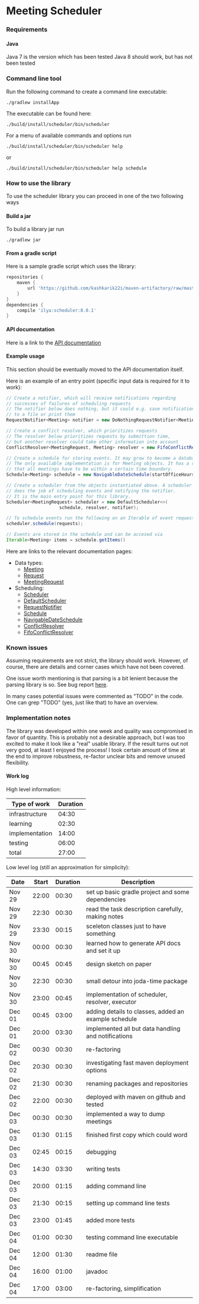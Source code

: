 # Meeting Scheduler

### Requirements

#### Java
Java 7 is the version which has been tested
Java 8 should work, but has not been tested

### Command line tool

Run the following command to create a command
line executable: 

```
./gradlew installApp
```

The executable can be found here:
```
./build/install/scheduler/bin/scheduler
```

For a menu of available commands and options run

```
./build/install/scheduler/bin/scheduler help
```

or 

```
./build/install/scheduler/bin/scheduler help schedule
```

### How to use the library

To use the scheduler library you can proceed
in one of the two following ways

#### Build a jar
To build a library jar run

```
./gradlew jar
```

#### From a gradle script
Here is a sample gradle script which uses the library:

```gradle
repositories {
    maven {
        url 'https://github.com/kashkarik22i/maven-artifactory/raw/master/'
    }
}
dependencies {
    compile 'ilya:scheduler:0.0.1'
}
```

#### API documentation
Here is a link to the [API documentation](https://kashkarik22i.github.io/scheduler/) 

#### Example usage
This section should be eventually moved to the API documentation itself.

Here is an example of an entry point (specific input data is required for it to work):
```java
// Create a notifier, which will receive notifications regarding
// successes of failures of scheduling requests
// The notifier below does nothing, but it could e.g. save notifications
// to a file or print them
RequestNotifier<Meeting> notifier = new DoNothingRequestNotifier<Meeting>();

// Create a conflict resolver, which prioritizes requests
// The resolver below prioritizes requests by submittion time,
// but another resolver could take other information into account 
ConflictResolver<MeetingRequest, Meeting> resolver = new FifoConflictResolver();

// Create a schedule for storing events. It may grow to become a database in theory.
// The only available implementation is for Meeting objects. It has a restriction
// that all meetings have to be within a certain time boundary.
Schedule<Meeting> schedule = new NavigableDateSchedule(startOfficeHours, endOfficeHours);

// Create a scheduler from the objects instantiated above. A scheduler
// does the job of scheduling events and notifying the notifier.
// It is the main entry point for this library. 
Scheduler<MeetingRequest> scheduler = new DefaultScheduler<>(
                    schedule, resolver, notifier);

// To schedule events run the following on an Iterable of event requests
scheduler.schedule(requests);

// Events are stored in the schedule and can be accesed via
Iterable<Meeting> items = schedule.getItems()
```

Here are links to the relevant documentation pages:
* Data types:
  * [Meeting](https://kashkarik22i.github.io/scheduler/org/ilya/scheduler/request/Meeting.html)
  * [Request](https://kashkarik22i.github.io/scheduler/org/ilya/scheduler/request/Request.html)
  * [MeetingRequest](https://kashkarik22i.github.io/scheduler/org/ilya/scheduler/request/MeetingRequest.html)
* Scheduling:
  * [Scheduler](https://kashkarik22i.github.io/scheduler/org/ilya/scheduler/Scheduler.html) 
  * [DefaultScheduler](https://kashkarik22i.github.io/scheduler/org/ilya/scheduler/DefaultScheduler.html)
  * [RequestNotifier](https://kashkarik22i.github.io/scheduler/org/ilya/scheduler/request/RequestNotifier.html)
  * [Schedule](https://kashkarik22i.github.io/scheduler/org/ilya/scheduler/request/schedule/Schedule.html)
  * [NavigableDateSchedule](https://kashkarik22i.github.io/scheduler/org/ilya/scheduler/request/schedule/NavigableDateSchedule.html)
  * [ConflictResolver](https://kashkarik22i.github.io/scheduler/org/ilya/scheduler/request/schedule/ConflictResolver.html)
  * [FifoConflictResolver](https://kashkarik22i.github.io/scheduler/org/ilya/scheduler/request/schedule/FifoConflictResolver.html)

### Known issues
Assuming requirements are not strict, the library should work.
However, of course, there are details and corner cases which have not been
covered.

One issue worth mentioning is that parsing is a bit lenient because
the parsing library is so. See bug report [here](https://github.com/JodaOrg/joda-time/issues/60).
  
In many cases potential issues were commented as "TODO" in the code. 
One can grep "TODO" (yes, just like that) to have an overview.

### Implementation notes
The library was developed within one week and quality was compromised
in favor of quantity. This is probably not a desirable approach, but
I was too excited to make it look like a "real" usable library. If the result
turns out not very good, at least I enjoyed the process! I took certain amount of
time at the end to improve robustness, re-factor unclear bits and
remove unused flexibility.

#### Work log
High level information:

| Type of work   | Duration |
| -------------- | -------- |
| infrastructure |   04:30  |
|    learning    |   02:30  |
| implementation |   14:00  |
|    testing     |   06:00  |
|     total      |   27:00  |

Low level log (still an approximation for simplicity):

|  Date  | Start | Duration |                    Description                       |
| ------ | ----- | -------- | ---------------------------------------------------- |
| Nov 29 | 22:00 |   00:30  | set up basic gradle project and some dependencies    |
| Nov 29 | 22:30 |   00:30  | read the task description carefully, making notes    |
| Nov 29 | 23:30 |   00:15  | sceleton classes just to have something              |
| Nov 30 | 00:00 |   00:30  | learned how to generate API docs and set it up       |
| Nov 30 | 00:45 |   00:45  | design sketch on paper                               |
| Nov 30 | 22:30 |   00:30  | small detour into joda-time package                  |
| Nov 30 | 23:00 |   00:45  | implementation of scheduler, resolver, executor      |
| Dec 01 | 00:45 |   03:00  | adding details to classes, added an example schedule |
| Dec 01 | 20:00 |   03:30  | implemented all but data handling and notifications  |
| Dec 02 | 00:30 |   00:30  | re-factoring                                         |
| Dec 02 | 20:30 |   00:30  | investigating fast maven deployment options          |
| Dec 02 | 21:30 |   00:30  | renaming packages and repositories                   |
| Dec 02 | 22:00 |   00:30  | deployed with maven on github and tested             |
| Dec 03 | 00:30 |   00:30  | implemented a way to dump meetings                   |
| Dec 03 | 01:30 |   01:15  | finished first copy which could word                 |
| Dec 03 | 02:45 |   00:15  | debugging                                            |
| Dec 03 | 14:30 |   03:30  | writing tests                                        |
| Dec 03 | 20:00 |   01:15  | adding command line                                  |
| Dec 03 | 21:30 |   00:15  | setting up command line tests                        |
| Dec 03 | 23:00 |   01:45  | added more tests                                     |
| Dec 04 | 01:00 |   00:30  | testing command line executable                      |
| Dec 04 | 12:00 |   01:30  | readme file                                          |
| Dec 04 | 16:00 |   01:00  | javadoc                                              |
| Dec 04 | 17:00 |   03:00  | re-factoring, simplification                         |
